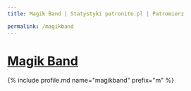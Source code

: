 ```yaml
---
title: Magik Band | Statystyki patronite.pl | Patromierz

permalink: /magikband
---
```


# [Magik Band](https://patronite.pl/magikband)

{% include profile.md name="magikband" prefix="m" %}
